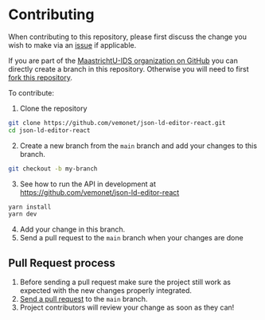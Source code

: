 # Contributing

When contributing to this repository, please first discuss the change you wish to make via an [issue](https://github.com/vemonet/json-ld-editor-react/issues) if applicable.

If you are part of the [MaastrichtU-IDS organization on GitHub](https://github.com/MaastrichtU-IDS) you can directly create a branch in this repository. Otherwise you will need to first [fork this repository](https://github.com/vemonet/json-ld-editor-react/fork).

To contribute:

1. Clone the repository

```bash
git clone https://github.com/vemonet/json-ld-editor-react.git
cd json-ld-editor-react
```

2. Create a new branch from the `main` branch and add your changes to this branch.

```bash
git checkout -b my-branch
```

3. See how to run the API in development at https://github.com/vemonet/json-ld-editor-react 

```bash
yarn install
yarn dev
```

4. Add your change in this branch.
5. Send a pull request to the `main` branch when your changes are done

## Pull Request process

1. Before sending a pull request make sure the project still work as expected with the new changes properly integrated.
2. [Send a pull request](https://github.com/vemonet/json-ld-editor-react/compare) to the `main` branch.
3. Project contributors will review your change as soon as they can!

